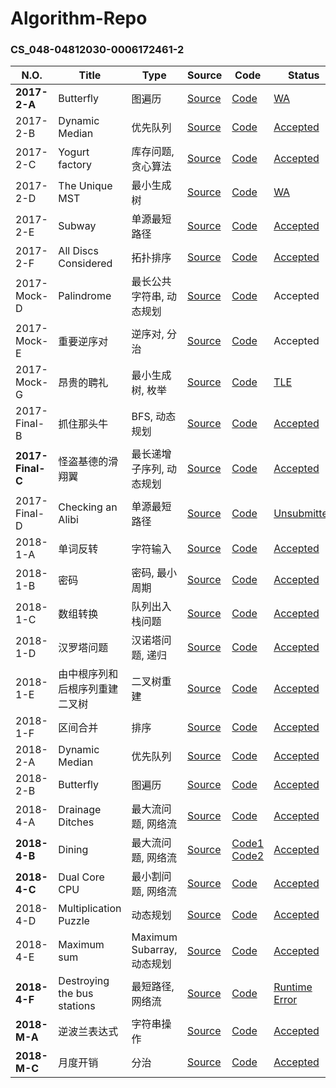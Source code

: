 # Algorithm-Repo

### CS_048-04812030-0006172461-2

| N.O.             | Title                          | Type                       | Source                                                       | Code                                                         | Status                                                    |
| ---------------- | ------------------------------ | -------------------------- | ------------------------------------------------------------ | ------------------------------------------------------------ | --------------------------------------------------------- |
| **2017-2-A**     | Butterfly                      | 图遍历                     | [Source](https://github.com/Tenant/Algorithm-Repo/blob/master/CS_048-04812030-0006172461-2/2017-2-A.md) | [Code](https://github.com/Tenant/Algorithm-Repo/blob/master/CS_048-04812030-0006172461-2/2017-2-A.cpp) | [WA](http://algorithm.openjudge.cn/algorithmb/A/)         |
| 2017-2-B         | Dynamic Median                 | 优先队列                   | [Source](https://github.com/Tenant/Algorithm-Repo/blob/master/CS_048-04812030-0006172461-2/2017-2-B.md) | [Code](https://github.com/Tenant/Algorithm-Repo/blob/master/CS_048-04812030-0006172461-2/2017-2-B.cpp) | [Accepted](http://algorithm.openjudge.cn/algorithmb/B/)   |
| 2017-2-C         | Yogurt factory                 | 库存问题, 贪心算法         | [Source](https://github.com/Tenant/Algorithm-Repo/blob/master/CS_048-04812030-0006172461-2/2017-2-C.md) | [Code](https://github.com/Tenant/Algorithm-Repo/blob/master/CS_048-04812030-0006172461-2/2017-2-C.cpp) | [Accepted](http://algorithm.openjudge.cn/algorithmb/C/)   |
| 2017-2-D         | The Unique MST                 | 最小生成树                 | [Source](https://github.com/Tenant/Algorithm-Repo/blob/master/CS_048-04812030-0006172461-2/2017-2-D.md) | [Code](https://github.com/Tenant/Algorithm-Repo/blob/master/CS_048-04812030-0006172461-2/2017-2-D.cpp) | [WA](http://algorithm.openjudge.cn/algorithmb/D/)         |
| 2017-2-E         | Subway                         | 单源最短路径               | [Source](https://github.com/Tenant/Algorithm-Repo/blob/master/CS_048-04812030-0006172461-2/2017-2-E.md) | [Code](https://github.com/Tenant/Algorithm-Repo/blob/master/CS_048-04812030-0006172461-2/2017-2-E.cpp) | [Accepted](http://algorithm.openjudge.cn/algorithmb/E/)   |
| 2017-2-F         | All Discs Considered           | 拓扑排序                   | [Source](https://github.com/Tenant/Algorithm-Repo/blob/master/CS_048-04812030-0006172461-2/2017-2-F.md) | [Code](https://github.com/Tenant/Algorithm-Repo/blob/master/CS_048-04812030-0006172461-2/2017-2-F.cpp) | [Accepted](http://algorithm.openjudge.cn/algorithmb/F/)   |
| 2017-Mock-D      | Palindrome                     | 最长公共字符串, 动态规划   | [Source](https://github.com/Tenant/Algorithm-Repo/blob/master/CS_048-04812030-0006172461-2/2017-Mock-D.md) | [Code](https://github.com/Tenant/Algorithm-Repo/blob/master/CS_048-04812030-0006172461-2/2017-Mock-D.cpp) | Accepted                                                  |
| 2017-Mock-E      | 重要逆序对                     | 逆序对, 分治               | [Source](https://github.com/Tenant/Algorithm-Repo/blob/master/CS_048-04812030-0006172461-2/2017-Mock-E.md) | [Code](https://github.com/Tenant/Algorithm-Repo/blob/master/CS_048-04812030-0006172461-2/2017-Mock-E%20accepted) | Accepted                                                  |
| 2017-Mock-G      | 昂贵的聘礼                     | 最小生成树, 枚举           | [Source](https://github.com/Tenant/Algorithm-Repo/blob/master/CS_048-04812030-0006172461-2/2017-Mock-G.md) | [Code](https://github.com/Tenant/Algorithm-Repo/blob/master/CS_048-04812030-0006172461-2/2017-Mock-G.cpp) | [TLE](http://algorithm.openjudge.cn/2017mock/G/)          |
| 2017-Final-B     | 抓住那头牛                     | BFS, 动态规划              | [Source](https://github.com/Tenant/Algorithm-Repo/blob/master/CS_048-04812030-0006172461-2/2017-Final-B.md) | [Code](https://github.com/Tenant/Algorithm-Repo/blob/master/CS_048-04812030-0006172461-2/2017-Final-B.cpp) | [Accepted](http://algorithm.openjudge.cn/final2017/B/)    |
| **2017-Final-C** | 怪盗基德的滑翔翼               | 最长递增子序列, 动态规划   | [Source](https://github.com/Tenant/Algorithm-Repo/blob/master/CS_048-04812030-0006172461-2/2017-Final-C.md) | [Code](https://github.com/Tenant/Algorithm-Repo/blob/master/CS_048-04812030-0006172461-2/2017-Final-C.cpp) | [Accepted](http://algorithm.openjudge.cn/final2017/C/)    |
| 2017-Final-D     | Checking an Alibi              | 单源最短路径               | [Source](https://github.com/Tenant/Algorithm-Repo/blob/master/CS_048-04812030-0006172461-2/2017-Final-D.md) | [Code](https://github.com/Tenant/Algorithm-Repo/blob/master/CS_048-04812030-0006172461-2/2017-Final-D.cpp) | [Unsubmitted](http://algorithm.openjudge.cn/final2017/D/) |
| 2018-1-A         | 单词反转                       | 字符输入                   | [Source](https://github.com/Tenant/Algorithm-Repo/blob/master/CS_048-04812030-0006172461-2/2018-1-A.md) | [Code](https://github.com/Tenant/Algorithm-Repo/blob/master/CS_048-04812030-0006172461-2/2018-1-A.cpp) | [Accepted](http://algorithm.openjudge.cn/201801/A/)       |
| 2018-1-B         | 密码                           | 密码, 最小周期             | [Source](https://github.com/Tenant/Algorithm-Repo/blob/master/CS_048-04812030-0006172461-2/2018-1-B.md) | [Code](https://github.com/Tenant/Algorithm-Repo/blob/master/CS_048-04812030-0006172461-2/2018-1-B.cpp) | [Accepted](http://algorithm.openjudge.cn/201801/B/)       |
| 2018-1-C         | 数组转换                       | 队列出入栈问题             | [Source](https://github.com/Tenant/Algorithm-Repo/blob/master/CS_048-04812030-0006172461-2/2018-1-C.md) | [Code](https://github.com/Tenant/Algorithm-Repo/blob/master/CS_048-04812030-0006172461-2/2018-1-C.cpp) | [Accepted](http://algorithm.openjudge.cn/201801/C/)       |
| 2018-1-D         | 汉罗塔问题                     | 汉诺塔问题, 递归           | [Source](https://github.com/Tenant/Algorithm-Repo/blob/master/CS_048-04812030-0006172461-2/2018-1-D.md) | [Code](https://github.com/Tenant/Algorithm-Repo/blob/master/CS_048-04812030-0006172461-2/2018-1-D.cpp) | [Accepted](http://algorithm.openjudge.cn/201801/D/)       |
| 2018-1-E         | 由中根序列和后根序列重建二叉树 | 二叉树重建                 | [Source](https://github.com/Tenant/Algorithm-Repo/blob/master/CS_048-04812030-0006172461-2/2018-1-E.md) | [Code](https://github.com/Tenant/Algorithm-Repo/blob/master/CS_048-04812030-0006172461-2/2018-1-E.cpp) | [Accepted](http://algorithm.openjudge.cn/201801/E/)       |
| 2018-1-F         | 区间合并                       | 排序                       | [Source](https://github.com/Tenant/Algorithm-Repo/blob/master/CS_048-04812030-0006172461-2/2018-1-F.md) | [Code](https://github.com/Tenant/Algorithm-Repo/blob/master/CS_048-04812030-0006172461-2/2018-1-F.cpp) | [Accepted](http://algorithm.openjudge.cn/201801/F/)       |
| 2018-2-A         | Dynamic Median                 | 优先队列                   | [Source](https://github.com/Tenant/Algorithm-Repo/blob/master/CS_048-04812030-0006172461-2/2018-2-A.md) | [Code](https://github.com/Tenant/Algorithm-Repo/blob/master/CS_048-04812030-0006172461-2/2018-2-A.cpp) | [Accepted](http://algorithm.openjudge.cn/201802/A/)       |
| 2018-2-B         | Butterfly                      | 图遍历                     | [Source](https://github.com/Tenant/Algorithm-Repo/blob/master/CS_048-04812030-0006172461-2/2018-2-B.md) | [Code](https://github.com/Tenant/Algorithm-Repo/blob/master/CS_048-04812030-0006172461-2/2018-2-B.cpp) | [Accepted](http://algorithm.openjudge.cn/201802/B/)       |
| 2018-4-A         | Drainage Ditches               | 最大流问题, 网络流         | [Source](https://github.com/Tenant/Algorithm-Repo/blob/master/CS_048-04812030-0006172461-2/2018-4-A.md) | [Code](https://github.com/Tenant/Algorithm-Repo/blob/master/CS_048-04812030-0006172461-2/2018-4-A.cpp) | [Accepted](http://algorithm.openjudge.cn/201804/A/)       |
| **2018-4-B**     | Dining                         | 最大流问题, 网络流         | [Source](https://github.com/Tenant/Algorithm-Repo/blob/master/CS_048-04812030-0006172461-2/2018-4-B.md) | [Code1](https://github.com/Tenant/Algorithm-Repo/blob/master/CS_048-04812030-0006172461-2/2018-4-B_1.cpp) [Code2](https://github.com/Tenant/Algorithm-Repo/blob/master/CS_048-04812030-0006172461-2/2018-4-B_2.cpp) | [Accepted](http://algorithm.openjudge.cn/201804/B/)       |
| **2018-4-C**     | Dual Core CPU                  | 最小割问题, 网络流         | [Source](https://github.com/Tenant/Algorithm-Repo/blob/master/CS_048-04812030-0006172461-2/2018-4-C.md) | [Code](https://github.com/Tenant/Algorithm-Repo/blob/master/CS_048-04812030-0006172461-2/2018-4-C.cpp) | [Accepted](http://algorithm.openjudge.cn/201804/C/)       |
| 2018-4-D         | Multiplication Puzzle          | 动态规划                   | [Source](https://github.com/Tenant/Algorithm-Repo/blob/master/CS_048-04812030-0006172461-2/2018-4-D.md) | [Code](https://github.com/Tenant/Algorithm-Repo/blob/master/CS_048-04812030-0006172461-2/2018-4-D.cpp) | [Accepted](http://algorithm.openjudge.cn/201804/D/)       |
| 2018-4-E         | Maximum sum                    | Maximum Subarray, 动态规划 | [Source](https://github.com/Tenant/Algorithm-Repo/blob/master/CS_048-04812030-0006172461-2/2018-4-E.md) | [Code](https://github.com/Tenant/Algorithm-Repo/blob/master/CS_048-04812030-0006172461-2/2018-4-E.cpp) | [Accepted](http://algorithm.openjudge.cn/201804/E/)       |
| **2018-4-F**     | Destroying the bus stations    | 最短路径, 网络流           | [Source](https://github.com/Tenant/Algorithm-Repo/blob/master/CS_048-04812030-0006172461-2/2018-4-F.md) | [Code](https://github.com/Tenant/Algorithm-Repo/blob/master/CS_048-04812030-0006172461-2/2018-4-F.cpp) | [Runtime Error](http://algorithm.openjudge.cn/201804/F/)  |
| **2018-M-A**     | 逆波兰表达式                   | 字符串操作                 | [Source](https://github.com/Tenant/Algorithm-Repo/blob/master/CS_048-04812030-0006172461-2/2018-M-A.md) | [Code](https://github.com/Tenant/Algorithm-Repo/blob/master/CS_048-04812030-0006172461-2/2018-M-A.cpp) | [Accepted](http://algorithm.openjudge.cn/exfinalsim/1/)   |
| **2018-M-C**     | 月度开销                       | 分治                       | [Source](https://github.com/Tenant/Algorithm-Repo/blob/master/CS_048-04812030-0006172461-2/2018-M-C.md) | [Code](https://github.com/Tenant/Algorithm-Repo/blob/master/CS_048-04812030-0006172461-2/2018-M-C.cpp) | [Accepted](http://algorithm.openjudge.cn/exfinalsim/3/)   |

